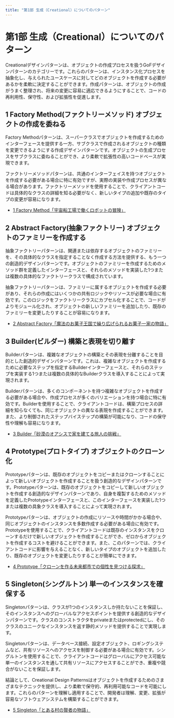 ```yaml
---
title: "第1部 生成（Creational）についてのパターン"
---
```


# 第1部 生成（Creational）についてのパターン
Creationalデザインパターンは、オブジェクトの作成プロセスを扱うGoFデザインパターンのカテゴリーです。これらのパターンは、インスタンス化プロセスを抽象化し、与えられたユースケースに対してどのオブジェクトを作成する必要があるかを柔軟に決定することができます。作成パターンは、オブジェクトの作成がうまく整理され、将来の変更に容易に適応できるようにすることで、コードの再利用性、保守性、および拡張性を促進します。

## 1 Factory Method(ファクトリーメソッド) オブジェクトの作成を委ねる
Factory Methodパターンは、スーパークラスでオブジェクトを作成するためのインターフェースを提供する一方、サブクラスで作成されるオブジェクトの種類を変更できるようにする作成デザインパターンです。オブジェクトの生成プロセスをサブクラスに委ねることができ、より柔軟で拡張性の高いコードベースが実現できます。

ファクトリーメソッドパターンは、共通のインターフェイスを持つオブジェクトを作成する必要がある場合に特に有効ですが、実際の実装や作成プロセスが異なる場合があります。ファクトリーメソッドを使用することで、クライアントコードは具体的なクラスの詳細を知る必要がなく、新しいタイプの追加や既存のタイプの変更が容易になります。

- [1 Factory Method「宇宙船工場で働くロボットの冒険」](./1_1_factory_method%252Emd)

## 2 Abstract Factory(抽象ファクトリー) オブジェクトのファミリーを作成する
抽象ファクトリーパターンは、関連または依存するオブジェクトのファミリーを、その具体的なクラスを指定することなく作成する方法を提供する、もう一つの創造的デザインパターンです。オブジェクトのファミリーを作成するためのメソッド群を定義したインターフェースと、それらのメソッドを実装した1つまたは複数の具体的なファクトリークラスで構成されています。

抽象ファクトリーパターンは、ファミリーに属するオブジェクトを作成する必要があり、それらの作成にはいくつかの共有ロジックやリソースが必要な場合に有効です。このロジックをファクトリークラスにカプセル化することで、コードがよりモジュール化され、オブジェクトの新しいファミリーを追加したり、既存のファミリーを変更したりすることが容易になります。

- [2 Abstract Factory「魔法のお菓子王国で繰り広げられるお菓子一家の物語」](./1_2_abstract_factory%252Emd)

## 3 Builder(ビルダー) 構築と表現を切り離す
Builderパターンは、複雑なオブジェクトの構築とその表現を分離することを目的とした創造的デザインパターンです。これは、複雑なオブジェクトを作成するために必要なステップを指定するBuilderインターフェースと、それらのステップを実装する1つまたは複数の具体的なBuilderクラスを導入することによって実現されます。

Builderパターンは、多くのコンポーネントを持つ複雑なオブジェクトを作成する必要がある場合や、作成プロセスが多くのバリエーションを持つ場合に特に有効です。Builderを使用することで、クライアントコードは、構築プロセスの詳細を知らなくても、同じオブジェクトの異なる表現を作成することができます。また、より制御されたステップバイステップの構築が可能になり、コードの保守性や理解も容易になります。

- [3 Builder「砂漠のオアシスで家を建てる旅人の挑戦」](./1_3_builder%252Emd)


## 4 Prototype(プロトタイプ) オブジェクトのクローン化
Prototypeパターンは、既存のオブジェクトをコピーまたはクローンすることによって新しいオブジェクトを作成することを扱う創造的なデザインパターンです。Prototypeパターンは、既存のオブジェクトをコピーして新しいオブジェクトを作成する創造的なデザインパターンであり、自身を複製するためのメソッドを定義したPrototypeインターフェースと、このインターフェースを実装した1つまたは複数の具象クラスを導入することによって実現されます。

Prototypeパターンは、オブジェクトの作成にリソースや時間がかかる場合や、同じオブジェクトのインスタンスを多数作成する必要がある場合に有効です。Prototypeを使用することで、クライアントコードは既存のインスタンスをクローンするだけで新しいオブジェクトを作成することができ、ゼロからオブジェクトを作成するコストを避けることができます。また、このパターンでは、クライアントコードに影響を与えることなく、新しいタイプのオブジェクトを追加したり、既存のオブジェクトを変更したりすることが簡単にできます。

- [4 Prototype「クローンを作る未来都市での個性を見つける探求」](./1_4_prototype%252Emd)

## 5 Singleton(シングルトン) 単一のインスタンスを確保する
Singletonパターンは、クラスが1つのインスタンスしか持たないことを保証し、そのインスタンスへのグローバルなアクセスポイントを提供する創造的なデザインパターンです。クラスのコンストラクタをprivateまたはprotectedにし、そのクラスのユニークなインスタンスを返す静的メソッドを提供することで実現します。

Singletonパターンは、データベース接続、設定オブジェクト、ロギングシステムなど、共有リソースへのアクセスを制御する必要がある場合に有効です。シングルトンを使用することで、クライアントコードはグローバルにアクセス可能な単一のインスタンスを通して共有リソースにアクセスすることができ、重複や競合がないことを保証します。

結論として、Creational Design Patternsはオブジェクトを作成するためのさまざまなテクニックを提供し、より柔軟で保守的、再利用可能なコードを可能にします。これらのパターンを理解し適用することで、開発者は理解、変更、拡張が容易なソフトウェアシステムを構築することができます。

- [5 Singleton「とある村の賢者の物語」](./1_5_singleton%252Emd)